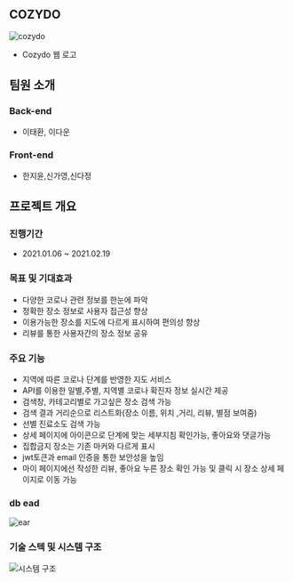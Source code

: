 ## COZYDO
![cozydo](https://user-images.githubusercontent.com/62299120/108686876-5c79bd80-7539-11eb-95ed-ba52fc3539c1.png)

- Cozydo 웹 로고

## 팀원 소개

### Back-end

- 이태환, 이다운

### Front-end

- 한지윤,신가영,신다정

## 프로젝트 개요

### 진행기간

- 2021.01.06 ~ 2021.02.19

### 목표 및 기대효과

- 다양한 코로나 관련 정보를 한눈에 파악
- 정확한 장소 정보로 사용자 접근성 향상
- 이용가능한 장소를 지도에 다르게 표시하여 편의성 향상
- 리뷰를 통한 사용자간의 장소 정보 공유

### 주요 기능

- 지역에 따른 코로나 단계를 반영한 지도 서비스
- API를 이용한 일별,주별, 지역별 코로나 확진자 정보 실시간 제공
- 검색창, 카테고리별로 가고싶은 장소 검색 가능
- 검색 결과 거리순으로 리스트화(장소 이름, 위치 ,거리, 리뷰, 별점 보여줌)
- 선별 진료소도 검색 가능
- 상세 페이지에 아이콘으로 단계에 맞는 세부지침 확인가능, 좋아요와 댓글가능
- 집합금지 장소는 기존 마커와 다르게 표시
- jwt토큰과 email 인증을 통한 보안성을 높임
- 마이 페이지에선 작성한 리뷰, 좋아요 누른 장소 확인 가능 및 클릭 시 장소 상세 페이지로 이동 가능

### db ead 
![ear](https://user-images.githubusercontent.com/62299120/108688596-72887d80-753b-11eb-82eb-6eced9c8444d.png)


### 기술 스텍 및 시스템 구조
![시스템 구조](https://user-images.githubusercontent.com/62299120/108689828-eaa37300-753c-11eb-97bf-bd2b4ebf7e15.PNG)

